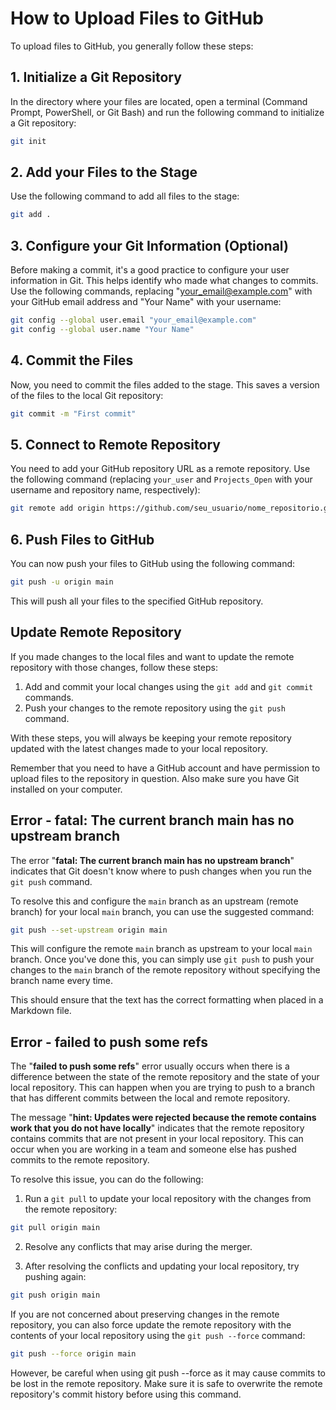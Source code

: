 # How to Upload Files to GitHub

To upload files to GitHub, you generally follow these steps:

## 1. Initialize a Git Repository

In the directory where your files are located, open a terminal (Command Prompt, PowerShell, or Git Bash) and run the following command to initialize a Git repository:

```bash
git init
```

## 2. Add your Files to the Stage

Use the following command to add all files to the stage:

```bash
git add .
```

## 3. Configure your Git Information (Optional)

Before making a commit, it's a good practice to configure your user information in Git. This helps identify who made what changes to commits. Use the following commands, replacing "your_email@example.com" with your GitHub email address and "Your Name" with your username:

```bash
git config --global user.email "your_email@example.com"
git config --global user.name "Your Name"
```

## 4. Commit the Files

Now, you need to commit the files added to the stage. This saves a version of the files to the local Git repository:

```bash
git commit -m "First commit"
```

## 5. Connect to Remote Repository

You need to add your GitHub repository URL as a remote repository. Use the following command (replacing `your_user` and `Projects_Open` with your username and repository name, respectively):

```bash
git remote add origin https://github.com/seu_usuario/nome_repositorio.git
```

## 6. Push Files to GitHub

You can now push your files to GitHub using the following command:

```bash
git push -u origin main
```

This will push all your files to the specified GitHub repository.

## Update Remote Repository

If you made changes to the local files and want to update the remote repository with those changes, follow these steps:

1. Add and commit your local changes using the `git add` and `git commit` commands.
2. Push your changes to the remote repository using the `git push` command.

With these steps, you will always be keeping your remote repository updated with the latest changes made to your local repository.

Remember that you need to have a GitHub account and have permission to upload files to the repository in question. Also make sure you have Git installed on your computer.

## Error - fatal: The current branch main has no upstream branch

The error "**fatal: The current branch main has no upstream branch**" indicates that Git doesn't know where to push changes when you run the `git push` command.

To resolve this and configure the `main` branch as an upstream (remote branch) for your local `main` branch, you can use the suggested command:

```bash
git push --set-upstream origin main
```

This will configure the remote `main` branch as upstream to your local `main` branch. Once you've done this, you can simply use `git push` to push your changes to the `main` branch of the remote repository without specifying the branch name every time.

This should ensure that the text has the correct formatting when placed in a Markdown file.

## Error - failed to push some refs

The "**failed to push some refs**" error usually occurs when there is a difference between the state of the remote repository and the state of your local repository. This can happen when you are trying to push to a branch that has different commits between the local and remote repository.

The message "**hint: Updates were rejected because the remote contains work that you do not have locally**" indicates that the remote repository contains commits that are not present in your local repository. This can occur when you are working in a team and someone else has pushed commits to the remote repository.

To resolve this issue, you can do the following:

1. Run a `git pull` to update your local repository with the changes from the remote repository:

 ```bash
 git pull origin main
 ```

2. Resolve any conflicts that may arise during the merger.

3. After resolving the conflicts and updating your local repository, try pushing again:

 ```bash
 git push origin main
 ```

If you are not concerned about preserving changes in the remote repository, you can also force update the remote repository with the contents of your local repository using the `git push --force` command:

```bash
git push --force origin main
```

However, be careful when using git push --force as it may cause commits to be lost in the remote repository. Make sure it is safe to overwrite the remote repository's commit history before using this command.
